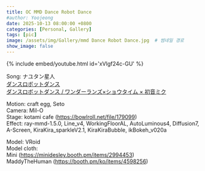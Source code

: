 ```yaml
---
title: OC MMD Dance Robot Dance
#author: Yoojeong
date: 2025-10-13 08:00:00 +0800
categories: [Personal, Gallery]
tags: [pic]
image: /assets/img/Gallery/mmd Dance Robot Dance.jpg  # 썸네일 경로
show_image: false
---
```


{% include embed/youtube.html id='xVlgf24c-GU' %}  


Song: ナユタン星人  
[ダンスロボットダンス](https://youtu.be/g7dvpD_zlIM?si=iKgfMe351bhnrCh0)  
[ダンスロボットダンス / ワンダーランズ×ショウタイム × 初音ミク](https://www.youtube.com/watch?v=rLt45Ylw5Ks)


Motion: craft egg, Seto  
Camera: Mil-O  
Stage: kotami cafe (https://bowlroll.net/file/179099)  
Effect: ray-mmd-1.5.0, Line_v4, WorkingFloorAL, AutoLuminous4, Diffusion7, A-Screen, KiraKira_sparkleV2.1, KiraKiraBubble, ikBokeh_v020a  

Model: VRoid  
Model cloth:     
Mini (https://minidesley.booth.pm/items/2994453)  
MaddyTheHuman (https://booth.pm/ko/items/4598256)  

<br>